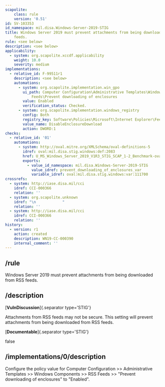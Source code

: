 ```yaml
---
scapolite:
    class: rule
    version: '0.51'
id: SV-103353
id_namespace: mil.disa.Windows-Server-2019-STIG
title: Windows Server 2019 must prevent attachments from being downloaded from RSS
    feeds.
rule: <see below>
description: <see below>
applicability:
  - system: org.scapolite.xccdf.applicability
    weight: 10.0
    severity: medium
implementations:
  - relative_id: F-99511r1
    description: <see below>
    automations:
      - system: org.scapolite.implementation.win_gpo
        ui_path: Computer Configuration\Administrative Templates\Windows Components\RSS
            Feeds\Prevent downloading of enclosures
        value: Enabled
        verification_status: Checked.
      - system: org.scapolite.implementation.windows_registry
        config: Both
        registry_key: Software\Policies\Microsoft\Internet Explorer\Feeds
        value_name: DisableEnclosureDownload
        action: DWORD:1
checks:
  - relative_id: '01'
    automations:
      - system: http://oval.mitre.org/XMLSchema/oval-definitions-5
        idref: oval:mil.disa.stig.windows:def:2083
        href: U_MS_Windows_Server_2019_V1R3_STIG_SCAP_1-2_Benchmark-oval.xml
        exports:
          - value_id_namespace: mil.disa.Windows-Server-2019-STIG
            value_idref: prevent_downloading_of_enclosures_var
            variable_idref: oval:mil.disa.stig.windows:var:111700
crossrefs:
  - system: http://iase.disa.mil/cci
    idref: CCI-000366
    relation: ''
  - system: org.scapolite.unknown
    idref: "\n            "
    relation: ''
  - system: http://iase.disa.mil/cci
    idref: CCI-000366
    relation: ''
history:
  - version: r1
    action: created
    description: WN19-CC-000390
    internal_comment: ''
---
```



## /rule

Windows Server 2019 must prevent attachments from being downloaded from RSS feeds.

## /description

[**VulnDiscussion**]{.separator type='STIG'}

Attachments from RSS feeds may not be secure. This setting will prevent attachments from being downloaded from RSS feeds.

[**Documentable**]{.separator type='STIG'}

false

## /implementations/0/description

Configure the policy value for Computer Configuration >> Administrative Templates >> Windows Components >> RSS Feeds >> "Prevent downloading of enclosures" to "Enabled".

